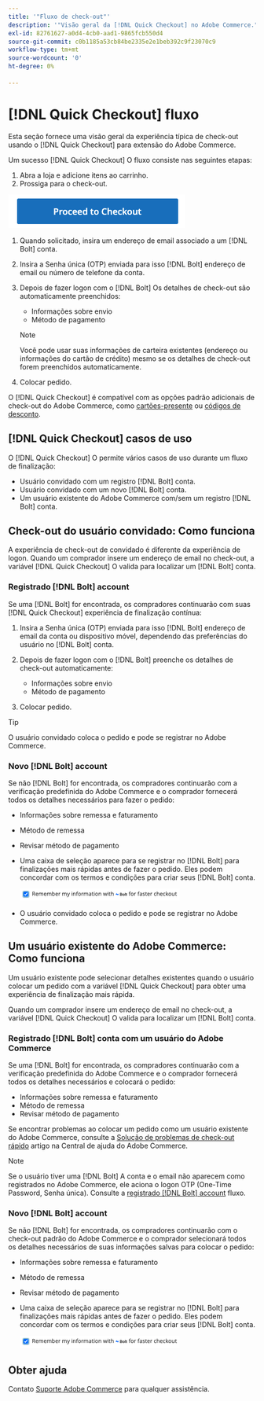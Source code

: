 ```yaml
---
title: '"Fluxo de check-out"'
description: '"Visão geral da [!DNL Quick Checkout] no Adobe Commerce."'
exl-id: 82761627-a0d4-4cb0-aad1-9865fcb550d4
source-git-commit: c0b1185a53cb84be2335e2e1beb392c9f23070c9
workflow-type: tm+mt
source-wordcount: '0'
ht-degree: 0%

---
```


# [!DNL Quick Checkout] fluxo

Esta seção fornece uma visão geral da experiência típica de check-out usando o [!DNL Quick Checkout] para extensão do Adobe Commerce.

Um sucesso [!DNL Quick Checkout] O fluxo consiste nas seguintes etapas:

1. Abra a loja e adicione itens ao carrinho.
1. Prossiga para o check-out.

![Check-out](assets/proceed-checkout.png)

1. Quando solicitado, insira um endereço de email associado a um [!DNL Bolt] conta.
1. Insira a Senha única (OTP) enviada para isso [!DNL Bolt] endereço de email ou número de telefone da conta.
1. Depois de fazer logon com o [!DNL Bolt] Os detalhes de check-out são automaticamente preenchidos:

   - Informações sobre envio
   - Método de pagamento

   >[!NOTE]
   >
   > Você pode usar suas informações de carteira existentes (endereço ou informações do cartão de crédito) mesmo se os detalhes de check-out forem preenchidos automaticamente.

1. Colocar pedido.

O [!DNL Quick Checkout] é compatível com as opções padrão adicionais de check-out do Adobe Commerce, como [cartões-presente](https://docs.magento.com/user-guide/catalog/product-gift-card.html) ou [códigos de desconto](https://docs.magento.com/user-guide/marketing/price-rules-cart-coupon.html).

## [!DNL Quick Checkout] casos de uso

O [!DNL Quick Checkout] O permite vários casos de uso durante um fluxo de finalização:

- Usuário convidado com um registro [!DNL Bolt] conta.
- Usuário convidado com um novo [!DNL Bolt] conta.
- Um usuário existente do Adobe Commerce com/sem um registro [!DNL Bolt] conta.

## Check-out do usuário convidado: Como funciona

A experiência de check-out de convidado é diferente da experiência de logon. Quando um comprador insere um endereço de email no check-out, a variável [!DNL Quick Checkout] O valida para localizar um [!DNL Bolt] conta.

### Registrado [!DNL Bolt] account

Se uma [!DNL Bolt] for encontrada, os compradores continuarão com suas [!DNL Quick Checkout] experiência de finalização contínua:

1. Insira a Senha única (OTP) enviada para isso [!DNL Bolt] endereço de email da conta ou dispositivo móvel, dependendo das preferências do usuário no [!DNL Bolt] conta.
1. Depois de fazer logon com o [!DNL Bolt] preenche os detalhes de check-out automaticamente:

   - Informações sobre envio
   - Método de pagamento

1. Colocar pedido.

>[!TIP]
>
> O usuário convidado coloca o pedido e pode se registrar no Adobe Commerce.

### Novo [!DNL Bolt] account

Se não [!DNL Bolt] for encontrada, os compradores continuarão com a verificação predefinida do Adobe Commerce e o comprador fornecerá todos os detalhes necessários para fazer o pedido:

- Informações sobre remessa e faturamento
- Método de remessa
- Revisar método de pagamento
- Uma caixa de seleção aparece para se registrar no [!DNL Bolt] para finalizações mais rápidas antes de fazer o pedido. Eles podem concordar com os termos e condições para criar seus [!DNL Bolt] conta.

   ![Lembrar [!DNL Bolt]](assets/checked-bolt.png)

- O usuário convidado coloca o pedido e pode se registrar no Adobe Commerce.

## Um usuário existente do Adobe Commerce: Como funciona

Um usuário existente pode selecionar detalhes existentes quando o usuário colocar um pedido com a variável [!DNL Quick Checkout] para obter uma experiência de finalização mais rápida.

Quando um comprador insere um endereço de email no check-out, a variável [!DNL Quick Checkout] O valida para localizar um [!DNL Bolt] conta.

### Registrado [!DNL Bolt] conta com um usuário do Adobe Commerce

Se uma [!DNL Bolt] for encontrada, os compradores continuarão com a verificação predefinida do Adobe Commerce e o comprador fornecerá todos os detalhes necessários e colocará o pedido:

- Informações sobre remessa e faturamento
- Método de remessa
- Revisar método de pagamento

Se encontrar problemas ao colocar um pedido como um usuário existente do Adobe Commerce, consulte a [Solução de problemas de check-out rápido](https://support.magento.com/hc/en-us/articles/6909450342541) artigo na Central de ajuda do Adobe Commerce.

>[!NOTE]
>
> Se o usuário tiver uma [!DNL Bolt] A conta e o email não aparecem como registrados no Adobe Commerce, ele aciona o logon OTP (One-Time Password, Senha única). Consulte a [registrado [!DNL Bolt] account](#registered-bolt-account) fluxo.

### Novo [!DNL Bolt] account

Se não [!DNL Bolt] for encontrada, os compradores continuarão com o check-out padrão do Adobe Commerce e o comprador selecionará todos os detalhes necessários de suas informações salvas para colocar o pedido:

- Informações sobre remessa e faturamento
- Método de remessa
- Revisar método de pagamento
- Uma caixa de seleção aparece para se registrar no [!DNL Bolt] para finalizações mais rápidas antes de fazer o pedido. Eles podem concordar com os termos e condições para criar seus [!DNL Bolt] conta.

   ![Lembrar [!DNL Bolt]](assets/checked-bolt.png)

## Obter ajuda

Contato [Suporte Adobe Commerce](mailto:quick-checkout-support@adobe.com) para qualquer assistência.
